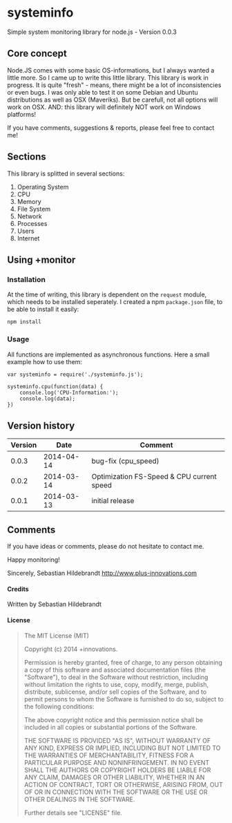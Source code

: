 # systeminfo

Simple system monitoring library for node.js - Version 0.0.3

## Core concept

Node.JS comes with some basic OS-informations, but I always wanted a little more. So I came up to write this little library. This library is work in progress. It is quite "fresh" - means, there might be a lot of inconsistencies or even bugs. I was only able to test it on some Debian and Ubuntu distributions as well as OSX (Maveriks). But be carefull, not all options will work on OSX. AND: this library will definitely NOT work on Windows platforms!

If you have comments, suggestions & reports, please feel free to contact me!

## Sections

This library is splitted in several sections:

1. Operating System
2. CPU
3. Memory
4. File System
5. Network
6. Processes
7. Users
8. Internet

## Using +monitor

### Installation

At the time of writing, this library is dependent on the ```request``` module, which needs to be installed seperately. I created a npm ```package.json``` file, to be able to install it easily:

```
npm install
```

### Usage

All functions are implemented as asynchronous functions. Here a small example how to use them:

```
var systeminfo = require('./systeminfo.js');

systeminfo.cpu(function(data) {
	console.log('CPU-Information:');
	console.log(data);
})
```


## Version history

| Version        | Date           | Comment  |
| -------------- | -------------- | -------- |
| 0.0.3          | 2014-04-14     | bug-fix (cpu_speed) |
| 0.0.2          | 2014-03-14     | Optimization FS-Speed & CPU current speed |
| 0.0.1          | 2014-03-13     | initial release |

## Comments

If you have ideas or comments, please do not hesitate to contact me.


Happy monitoring!

Sincerely,
Sebastian Hildebrandt
http://www.plus-innovations.com


#### Credits

Written by Sebastian Hildebrandt

#### License

>The MIT License (MIT)
>
>Copyright (c) 2014 +innovations.
>
>Permission is hereby granted, free of charge, to any person obtaining a copy
>of this software and associated documentation files (the "Software"), to deal
>in the Software without restriction, including without limitation the rights
>to use, copy, modify, merge, publish, distribute, sublicense, and/or sell
>copies of the Software, and to permit persons to whom the Software is
>furnished to do so, subject to the following conditions:
>
>The above copyright notice and this permission notice shall be included in
>all copies or substantial portions of the Software.
>
>THE SOFTWARE IS PROVIDED "AS IS", WITHOUT WARRANTY OF ANY KIND, EXPRESS OR
>IMPLIED, INCLUDING BUT NOT LIMITED TO THE WARRANTIES OF MERCHANTABILITY,
>FITNESS FOR A PARTICULAR PURPOSE AND NONINFRINGEMENT. IN NO EVENT SHALL THE
>AUTHORS OR COPYRIGHT HOLDERS BE LIABLE FOR ANY CLAIM, DAMAGES OR OTHER
>LIABILITY, WHETHER IN AN ACTION OF CONTRACT, TORT OR OTHERWISE, ARISING FROM,
>OUT OF OR IN CONNECTION WITH THE SOFTWARE OR THE USE OR OTHER DEALINGS IN
>THE SOFTWARE.
> 
>Further details see "LICENSE" file.


